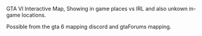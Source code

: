 GTA VI Interactive Map, Showing in game places vs IRL and also unkown in-game locations.

Possible from the gta 6 mapping discord and gtaForums mapping.

